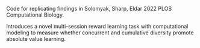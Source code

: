 
Code for replicating findings in Solomyak, Sharp, Eldar 2022 PLOS Computational Biology.

Introduces a novel multi-session reward learning task with computational modeling to measure whether concurrent and cumulative diversity promote absolute value learning. 


